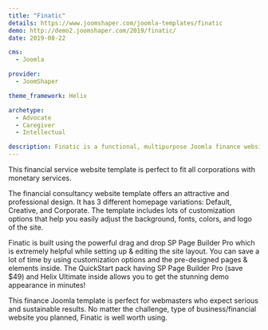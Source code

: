 ```yaml
---
title: "Finatic"
details: https://www.joomshaper.com/joomla-templates/finatic
demo: http://demo2.joomshaper.com/2019/finatic/
date: 2019-08-22

cms: 
  - Joomla

provider:
  - JoomShaper

theme_framework: Helix

archetype:
  - Advocate
  - Caregiver
  - Intellectual

description: Finatic is a functional, multipurpose Joomla finance website template. It's the ideal choice for financial business owners, corporate firms, advisors, accountants, consulting and relevant companies.
---
```


This financial service website template is perfect to fit all corporations with monetary services.

The financial consultancy website template offers an attractive and professional design. It has 3 different homepage variations: Default, Creative, and Corporate. The template includes lots of customization options that help you easily adjust the background, fonts, colors, and logo of the site.

Finatic is built using the powerful drag and drop SP Page Builder Pro which is extremely helpful while setting up & editing the site layout. You can save a lot of time by using customization options and the pre-designed pages & elements inside. The QuickStart pack having SP Page Builder Pro (save $49) and Helix Ultimate inside allows you to get the stunning demo appearance in minutes!

This finance Joomla template is perfect for webmasters who expect serious and sustainable results. No matter the challenge, type of business/financial website you planned, Finatic is well worth using.

